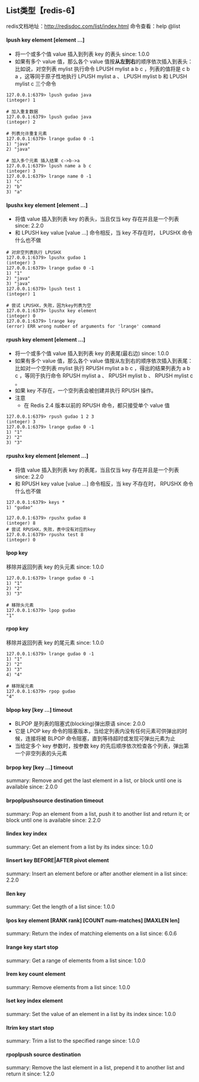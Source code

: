 ## List类型【redis-6】
redis文档地址：<http://redisdoc.com/list/index.html> 
命令查看：help @list

#### lpush key element [element ...]
* 将一个或多个值 value 插入到列表 key 的表头 since: 1.0.0
* 如果有多个 value 值，那么各个 value 值按**从左到右**的顺序依次插入到表头： 比如说，对空列表 mylist 执行命令 LPUSH mylist a b c ，列表的值将是 c b a ，这等同于原子性地执行 LPUSH mylist a 、 LPUSH mylist b 和 LPUSH mylist c 三个命令
```shell
127.0.0.1:6379> lpush gudao java
(integer) 1

# 加入重复数据
127.0.0.1:6379> lpush gudao java
(integer) 2

# 列表允许重复元素
127.0.0.1:6379> lrange gudao 0 -1
1) "java"
2) "java"

# 加入多个元素 插入结果 c->b->a
127.0.0.1:6379> lpush name a b c
(integer) 3
127.0.0.1:6379> lrange name 0 -1
1) "c"
2) "b"
3) "a"
```

#### lpushx key element [element ...]
* 将值 value 插入到列表 key 的表头，当且仅当 key 存在并且是一个列表 since: 2.2.0
* 和 LPUSH key value [value …] 命令相反，当 key 不存在时， LPUSHX 命令什么也不做
```shell
# 对非空列表执行 LPUSHX
127.0.0.1:6379> lpushx gudao 1
(integer) 3
127.0.0.1:6379> lrange gudao 0 -1
1) "1"
2) "java"
3) "java"
127.0.0.1:6379> lpush test 1
(integer) 1

# 尝试 LPUSHX，失败，因为key列表为空
127.0.0.1:6379> lpushx key element
(integer) 0
127.0.0.1:6379> lrange key
(error) ERR wrong number of arguments for 'lrange' command
```

#### rpush key element [element ...]
* 将一个或多个值 value 插入到列表 key 的表尾(最右边) since: 1.0.0
* 如果有多个 value 值，那么各个 value 值按从左到右的顺序依次插入到表尾：比如对一个空列表 mylist 执行 RPUSH mylist a b c ，得出的结果列表为 a b c ，等同于执行命令 RPUSH mylist a 、 RPUSH mylist b 、 RPUSH mylist c 。
* 如果 key 不存在，一个空列表会被创建并执行 RPUSH 操作。
* 注意
    * 在 Redis 2.4 版本以前的 RPUSH 命令，都只接受单个 value 值
```shell
127.0.0.1:6379> rpush gudao 1 2 3
(integer) 3
127.0.0.1:6379> lrange gudao 0 -1
1) "1"
2) "2"
3) "3"
```

#### rpushx key element [element ...]
* 将值 value 插入到列表 key 的表尾，当且仅当 key 存在并且是一个列表 since: 2.2.0
* 和 RPUSH key value [value …] 命令相反，当 key 不存在时， RPUSHX 命令什么也不做
```shell
127.0.0.1:6379> keys *
1) "gudao"

127.0.0.1:6379> rpushx gudao 8
(integer) 8
# 尝试 RPUSHX，失败，表中没有对应的key
127.0.0.1:6379> rpushx test 8
(integer) 0
```

#### lpop key
移除并返回列表 key 的头元素
since: 1.0.0
```shell
127.0.0.1:6379> lrange gudao 0 -1
1) "1"
2) "2"
3) "3"

# 移除头元素
127.0.0.1:6379> lpop gudao
"1"
```

#### rpop key
移除并返回列表 key 的尾元素 since: 1.0.0
```shell
127.0.0.1:6379> lrange gudao 0 -1
1) "1"
2) "2"
3) "3"
4) "4"

# 移除尾元素
127.0.0.1:6379> rpop gudao
"4"
```

#### blpop key [key ...] timeout
* BLPOP 是列表的阻塞式(blocking)弹出原语 since: 2.0.0
* 它是 LPOP key 命令的阻塞版本，当给定列表内没有任何元素可供弹出的时候，连接将被 BLPOP 命令阻塞，直到等待超时或发现可弹出元素为止
* 当给定多个 key 参数时，按参数 key 的先后顺序依次检查各个列表，弹出第一个非空列表的头元素

#### brpop key [key ...] timeout
summary: Remove and get the last element in a list, or block until one is available
since: 2.0.0

#### brpoplpushsource destination timeout
summary: Pop an element from a list, push it to another list and return it; or block until one is available
since: 2.2.0

#### lindex key index
summary: Get an element from a list by its index
since: 1.0.0

#### linsert key BEFORE|AFTER pivot element
summary: Insert an element before or after another element in a list
since: 2.2.0

#### llen key
summary: Get the length of a list
since: 1.0.0

#### lpos key element [RANK rank] [COUNT num-matches] [MAXLEN len]
summary: Return the index of matching elements on a list
since: 6.0.6

#### lrange key start stop
summary: Get a range of elements from a list
since: 1.0.0

#### lrem key count element
summary: Remove elements from a list
since: 1.0.0

#### lset key index element
summary: Set the value of an element in a list by its index
since: 1.0.0

#### ltrim key start stop
summary: Trim a list to the specified range
since: 1.0.0

#### rpoplpush source destination
summary: Remove the last element in a list, prepend it to another list and return it
since: 1.2.0


